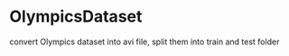 OlympicsDataset
===============

convert Olympics dataset into avi file, split them into train and test folder
